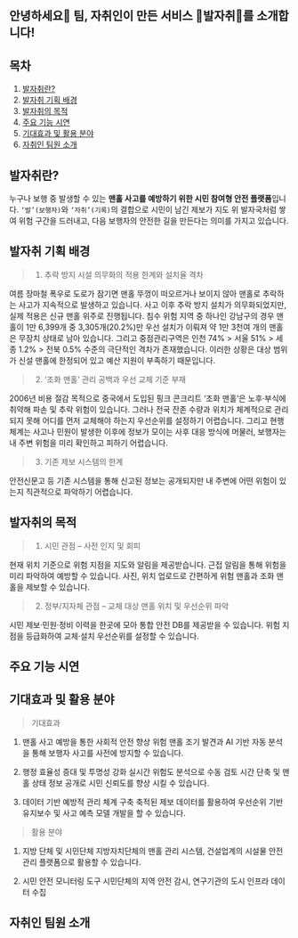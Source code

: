 ## 안녕하세요👋 팀, 자취인이 만든 서비스 👣발자취👣를 소개합니다!


## 목차
1. [발자취란?](#-발자취란?-)
2. [발자취 기획 배경](#-발자취-기획-배경-)
3. [발자취의 목적](#-발자취의-목적-)
4. [주요 기능 시연](#-발자취-주요-기능-시연-)
5. [기대효과 및 활용 분야](#-기대효과-및-활용-분야-)
6. [자취인 팀원 소개](#-자취인-팀원-소개-)

## 발자취란?
누구나 보행 중 발생할 수 있는 **맨홀 사고를 예방하기 위한 시민 참여형 안전 플랫폼**입니다.
`‘발’(보행자)`와 `‘자취’(기록)`의 결합으로 시민이 남긴 제보가 지도 위 발자국처럼 쌓여 
위험 구간을 드러내고, 다음 보행자의 안전한 길을 만든다는 의미를 가지고 있습니다.


## 발자취 기획 배경
> 1. 추락 방지 시설 의무화의 적용 한계와 설치율 격차
>

여름 장마철 폭우로 도로가 잠기면 맨홀 뚜껑이 떠오르거나 보이지 않아 맨홀로 추락하는 사고가 지속적으로 발생하고 있습니다. 사고 이후 추락 방지 설치가 의무화되었지만, 실제 적용은 신규 맨홀 위주로 진행됩니다. 침수 위험 지역 중 하나인 강남구의 경우 맨홀이 1만 6,399개 중 3,305개(20.2%)만 우선 설치가 이뤄져 약 1만 3천여 개의 맨홀은 무장치 상태로 남아 있습니다. 그리고 중점관리구역은 인천 74% > 서울 51% > 세종 1.2% > 전북 0.5% 수준의 극단적인 격차가 존재했습니다. 이러한 상황은 대상 범위가 신설 맨홀에 한정되어 있고 예산 지원이 부족하기 때문입니다.

> 2. ‘조화 맨홀’ 관리 공백과 우선 교체 기준 부재
>
2006년 비용 절감 목적으로 중국에서 도입된 핑크 콘크리트 ‘조화 맨홀’은 노후·부식에 취약해 파손 및 추락 위험이 있습니다. 그러나 전국 잔존 수량과 위치가 체계적으로 관리되지 못해 어디를 먼저 교체해야 하는지 우선순위를 설정하기 어렵습니다. 그리고 현행 체계는 사고나 민원이 발생한 이후에 정보가 모이는 사후 대응 방식에 머물러, 보행자는 내 주변 위험을 미리 확인하고 피하기 어렵습니다.

> 3. 기존 제보 시스템의 한계
>
안전신문고 등 기존 시스템을 통해 신고된 정보는 공개되지만 내 주변에 어떤 위험이 있는지 직관적으로 파악하기 어렵습니다. 


## 발자취의 목적
> 1. 시민 관점 – 사전 인지 및 회피
>
현재 위치 기준으로 위험 지점을 지도와 알림을 제공받습니다.
근접 알림을 통해 위험을 미리 파악하여 예방할 수 있습니다.
사진, 위치 업로드로 간편하게 위험 맨홀과 조화 맨홀을 제보할 수 있습니다. 

> 2. 정부/지자체 관점 – 교체 대상 맨홀 위치 및 우선순위 파악
>
시민 제보·민원·정비 이력을 한곳에 모아 통합 안전 DB를 제공받을 수 있습니다. 
위험 지점을 등급화하여 교체·설치 우선순위를 설정할 수 있습니다.


## 주요 기능 시연


## 기대효과 및 활용 분야
> 기대효과
>
1. 맨홀 사고 예방을 통한 사회적 안전 향상
위험 맨홀 조기 발견과 AI 기반 자동 분석을 통해 보행자 사고를 사전에 방지할 수 있습니다.

2. 행정 효율성 증대 및 투명성 강화
실시간 위험도 분석으로 수동 검토 시간 단축 및 맨홀 상태 정보 공개로 시민 신뢰도를 향상 시킬 수 있습니다.

3. 데이터 기반 예방적 관리 체계 구축
축적된 제보 데이터를 활용하여 우선순위 기반 유지보수 및 사고 예측 모델 개발을 할 수 있습니다.


> 활용 분야
> 
1. 지방 단체 및 시민단체
지방자치단체의 맨홀 관리 시스템, 건설업계의 시설물 안전 관리 플랫폼으로 활용할 수 있습니다.

2. 시민 안전 모니터링 도구
시민단체의 지역 안전 감시, 연구기관의 도시 인프라 데이터 수집


## 자취인 팀원 소개
